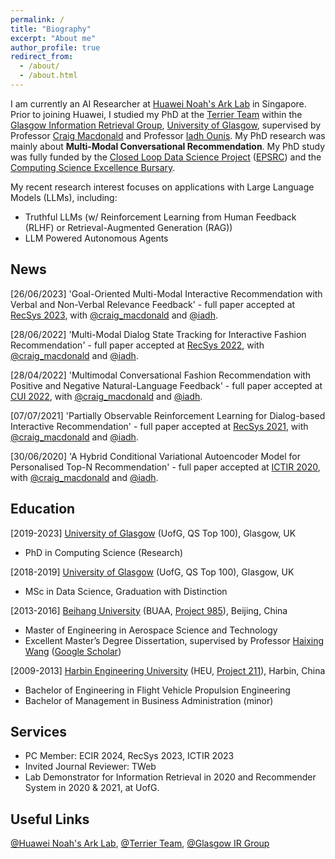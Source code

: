 ```yaml
---
permalink: /
title: "Biography"
excerpt: "About me"
author_profile: true
redirect_from: 
  - /about/
  - /about.html
---
```


I am currently an AI Researcher at [Huawei Noah's Ark Lab](http://dev3.noahlab.com.hk/) in Singapore. Prior to joining Huawei, I studied my PhD at the [Terrier Team](http://terrierteam.dcs.gla.ac.uk/index.html) within the [Glasgow Information Retrieval Group](https://www.gla.ac.uk/schools/computing/research/researchsections/ida-section/informationretrieval/#), [University of Glasgow](https://www.gla.ac.uk/), supervised by Professor [Craig Macdonald](http://www.dcs.gla.ac.uk/~craigm/) and Professor [Iadh Ounis](http://www.dcs.gla.ac.uk/~ounis/). My PhD research was mainly about **Multi-Modal Conversational Recommendation**. 
My PhD study was fully funded by the [Closed Loop Data Science Project](https://www.gla.ac.uk/schools/computing/research/researchsections/ida-section/closedloop/) ([EPSRC](https://gow.epsrc.ukri.org/NGBOViewGrant.aspx?GrantRef=EP/R018634/1)) and the [Computing Science Excellence Bursary](https://www.gla.ac.uk/scholarships/schoolofcomputingscienceinternationalexcellenceawards/).

My recent research interest focuses on applications with Large Language Models (LLMs), including: 
- Truthful LLMs (w/ Reinforcement Learning from Human Feedback (RLHF) or Retrieval-Augmented Generation (RAG))
- LLM Powered Autonomous Agents

News
------
[26/06/2023] 'Goal-Oriented Multi-Modal Interactive Recommendation with Verbal and Non-Verbal Relevance Feedback' - full paper accepted at [RecSys 2023](https://recsys.acm.org/recsys23/), with [@craig_macdonald](https://twitter.com/craig_macdonald) and [@iadh](https://twitter.com/iadh).

[28/06/2022] 'Multi-Modal Dialog State Tracking for Interactive Fashion Recommendation' - full paper accepted at [RecSys 2022](https://recsys.acm.org/recsys22/), with [@craig_macdonald](https://twitter.com/craig_macdonald) and [@iadh](https://twitter.com/iadh).

[28/04/2022] 'Multimodal Conversational Fashion Recommendation with Positive and Negative Natural-Language Feedback' - full paper accepted at [CUI 2022](https://www.conversationaluserinterfaces.org/2022/), with [@craig_macdonald](https://twitter.com/craig_macdonald) and [@iadh](https://twitter.com/iadh).

[07/07/2021] 'Partially Observable Reinforcement Learning for Dialog-based Interactive Recommendation' - full paper accepted at [RecSys 2021](https://recsys.acm.org/recsys21/), with [@craig_macdonald](https://twitter.com/craig_macdonald) and [@iadh](https://twitter.com/iadh).

[30/06/2020] 'A Hybrid Conditional Variational Autoencoder Model for Personalised Top-N Recommendation' - full paper accepted at [ICTIR 2020](https://ictir2020.org/), with [@craig_macdonald](https://twitter.com/craig_macdonald) and [@iadh](https://twitter.com/iadh).

Education
------
[2019-2023]  [University of Glasgow](https://www.gla.ac.uk/) (UofG, QS Top 100), Glasgow, UK
- PhD in Computing Science (Research)

[2018-2019] [University of Glasgow](https://www.gla.ac.uk/) (UofG, QS Top 100), Glasgow, UK
- MSc in Data Science, Graduation with Distinction

[2013-2016] [Beihang University](https://ev.buaa.edu.cn/) (BUAA, [Project 985](https://en.wikipedia.org/wiki/Project_985)), Beijing, China
- Master of Engineering in Aerospace Science and Technology
- Excellent Master’s Degree Dissertation, supervised by Professor [Haixing Wang](http://www.sa.buaa.edu.cn/info/1150/6863.htm) ([Google Scholar](https://scholar.google.com/citations?user=8tWY8XAAAAAJ&hl=en))

[2009-2013] [Harbin Engineering University](https://english.hrbeu.edu.cn/) (HEU, [Project 211](https://en.wikipedia.org/wiki/Project_211)), Harbin, China
- Bachelor of Engineering in Flight Vehicle Propulsion Engineering
- Bachelor of Management in Business Administration (minor)

Services
------
- PC Member: ECIR 2024, RecSys 2023, ICTIR 2023
- Invited Journal Reviewer: TWeb
- Lab Demonstrator for Information Retrieval in 2020 and Recommender System in 2020 & 2021, at UofG.

Useful Links
------
[@Huawei Noah's Ark Lab](http://dev3.noahlab.com.hk/), [@Terrier Team](https://twitter.com/terrierteam), [@Glasgow IR Group](https://twitter.com/IR_Glasgow)
